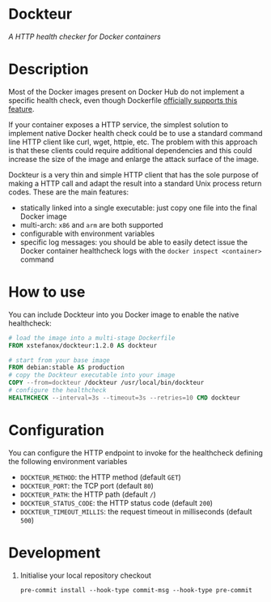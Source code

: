 # Dockteur

_A HTTP health checker for Docker containers_

# Description

Most of the Docker images present on Docker Hub do not implement a specific health check, even though Dockerfile
[officially supports this feature](https://docs.docker.com/engine/reference/builder/#healthcheck).

If your container exposes a HTTP service, the simplest solution to implement native Docker health check could be to
use a standard command line HTTP client like curl, wget, httpie, etc.
The problem with this approach is that these clients could require additional dependencies and this could increase the
size of the image and enlarge the attack surface of the image.

Dockteur is a very thin and simple HTTP client that has the sole purpose of making a HTTP call and adapt the result
into a standard Unix process return codes.
These are the main features:
- statically linked into a single executable: just copy one file into the final Docker image
- multi-arch: `x86` and `arm` are both supported
- configurable with environment variables
- specific log messages: you should be able to easily detect issue the Docker container healthcheck logs with the
  `docker inspect <container>` command

# How to use

You can include Dockteur into you Docker image to enable the native healthcheck:

```dockerfile
# load the image into a multi-stage Dockerfile
FROM xstefanox/dockteur:1.2.0 AS dockteur

# start from your base image
FROM debian:stable AS production
# copy the Dockteur executable into your image
COPY --from=dockteur /dockteur /usr/local/bin/dockteur
# configure the healthcheck
HEALTHCHECK --interval=3s --timeout=3s --retries=10 CMD dockteur
```

# Configuration

You can configure the HTTP endpoint to invoke for the healthcheck defining the following environment variables

* `DOCKTEUR_METHOD`: the HTTP method (default `GET`)
* `DOCKTEUR_PORT`: the TCP port (default `80`)
* `DOCKTEUR_PATH`: the HTTP path (default `/`)
* `DOCKTEUR_STATUS_CODE`: the HTTP status code (default `200`)
* `DOCKTEUR_TIMEOUT_MILLIS`: the request timeout in milliseconds (default `500`)

# Development

1. Initialise your local repository checkout

   ```shell
   pre-commit install --hook-type commit-msg --hook-type pre-commit
   ```
